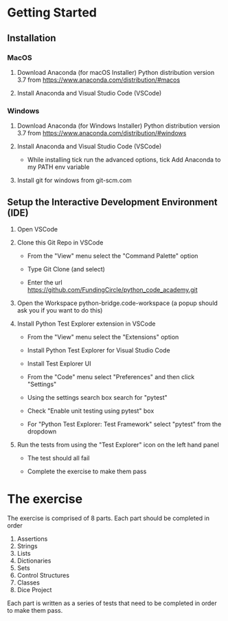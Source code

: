 # Getting Started

## Installation

### MacOS

  1. Download Anaconda (for macOS Installer) Python distribution version 3.7 from https://www.anaconda.com/distribution/#macos

  2. Install Anaconda and Visual Studio Code (VSCode)


### Windows

  1. Download Anaconda (for Windows Installer) Python distribution version 3.7 from https://www.anaconda.com/distribution/#windows

  2. Install Anaconda and Visual Studio Code (VSCode)

     - While installing tick run the advanced options, tick Add Anaconda to my PATH env variable

  3. Install git for windows from git-scm.com

## Setup the Interactive Development Environment (IDE)

  1. Open VSCode

  2. Clone this Git Repo in VSCode

     - From the "View" menu select the "Command Palette" option

     - Type Git Clone (and select)

     - Enter the url https://github.com/FundingCircle/python_code_academy.git

  3. Open the Workspace python-bridge.code-workspace (a popup should ask you if you want to do this)

  4. Install Python Test Explorer extension in VSCode

     - From the "View" menu select the "Extensions" option

     - Install Python Test Explorer for Visual Studio Code

     - Install Test Explorer UI

     - From the "Code" menu select "Preferences" and then click "Settings"

     - Using the settings search box search for "pytest"

     - Check "Enable unit testing using pytest" box

     - For "Python Test Explorer: Test Framework" select "pytest" from the dropdown

  5. Run the tests from using the "Test Explorer" icon on the left hand panel

     - The test should all fail

     - Complete the exercise to make them pass

# The exercise

The exercise is comprised of 8 parts. Each part should be completed in order

  1. Assertions
  2. Strings
  3. Lists
  4. Dictionaries
  5. Sets
  6. Control Structures
  7. Classes
  8. Dice Project

Each part is written as a series of tests that need to be completed in order to make them pass.
